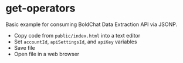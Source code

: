 # get-operators
Basic example for consuming BoldChat Data Extraction API via JSONP.

- Copy code from `public/index.html` into a text editor
- Set `accountId`, `apiSettingsId`, and `apiKey` variables
- Save file
- Open file in a web browser
